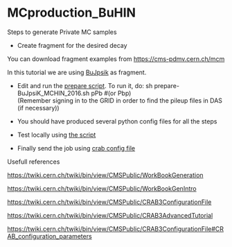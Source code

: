 # MCproduction_BuHIN

Steps to generate Private MC samples

* Create fragment for the desired decay

You can download fragment examples from https://cms-pdmv.cern.ch/mcm

In this tutorial we are using [BuJpsik](BuJpsik_Pythia8_8p16TeV_TuneCUETP8M1_cfi.py) as fragment.

* Edit and run the [prepare script](prepare-BuJpsiK_MCHIN_2016.sh). 
To run it, do: sh prepare-BuJpsiK_MCHIN_2016.sh pPb #(or Pbp)   
(Remember signing in to the GRID in order to find the pileup files in DAS (if necessary))

* You should have produced several python config files for all the steps

* Test locally using [the script](MCcrabJobScript.sh)

* Finally send the job using [crab config file](crab-MC-HIAOD_cfg.py)


Usefull references

https://twiki.cern.ch/twiki/bin/view/CMSPublic/WorkBookGeneration

https://twiki.cern.ch/twiki/bin/view/CMSPublic/WorkBookGenIntro

https://twiki.cern.ch/twiki/bin/view/CMSPublic/CRAB3ConfigurationFile

https://twiki.cern.ch/twiki/bin/view/CMSPublic/CRAB3AdvancedTutorial

https://twiki.cern.ch/twiki/bin/view/CMSPublic/CRAB3ConfigurationFile#CRAB_configuration_parameters
